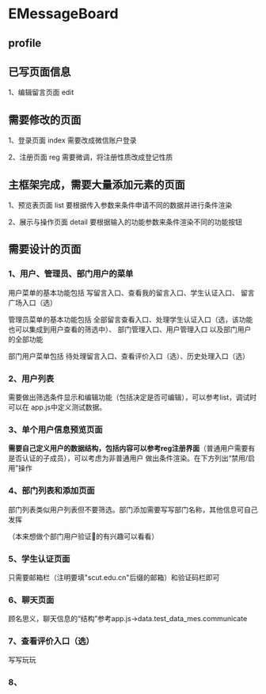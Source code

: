 ﻿# EMessageBoard
## profile
## 已写页面信息
1、编辑留言页面 edit

## 需要修改的页面
1、登录页面 index 需要改成微信账户登录

2、注册页面 reg 需要微调，将注册性质改成登记性质

## 主框架完成，需要大量添加元素的页面
1、预览表页面 list 要根据传入参数来条件申请不同的数据并进行条件渲染

2、展示与操作页面 detail 要根据输入的功能参数来条件渲染不同的功能按钮

## 需要设计的页面

### 1、用户、管理员、部门用户的菜单

用户菜单的基本功能包括 写留言入口、查看我的留言入口、学生认证入口、
留言广场入口（选）

管理员菜单的基本功能包括 全部留言查看入口、处理学生认证入口（选，该功能也可以集成到用户查看的筛选中）、
部门管理入口、用户管理入口
以及部门用户的全部功能

部门用户菜单包括 待处理留言入口、查看评价入口（选）、历史处理入口（选）


### 2、用户列表
需要做出筛选条件显示和编辑功能（包括决定是否可编辑），可以参考list，调试时可以在
app.js中定义测试数据。

### 3、单个用户信息预览页面
**需要自己定义用户的数据结构，包括内容可以参考reg注册界面**（普通用户需要有是否认证的子成员），可以考虑为非普通用户
做出条件渲染。在下方列出“禁用/启用”操作

### 4、部门列表和添加页面
部门列表类似用户列表但不要筛选。部门添加需要写写部门名称，其他信息可自己发挥

（本来想做个部门用户验证🐎的有兴趣可以看看）

### 5、学生认证页面
只需要邮箱栏（注明要填"scut.edu.cn"后缀的邮箱）和验证码栏即可

### 6、聊天页面
顾名思义，聊天信息的“结构”参考app.js->data.test_data_mes.communicate

### 7、查看评价入口（选）
写写玩玩

###  8、
